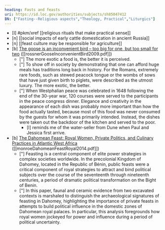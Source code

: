 ```yaml
---
heading: Fasts and feasts
uri: https://id.loc.gov/authorities/subjects/sh85047412
BN: ["Fasting--Religious aspects","Theology, Practical","Liturgics"]
---
```


- [I] #pkm/xref [[religious rituals that make practical sense]]
- [n] [[social impacts of early cattle domestication in ancient Russia]]
- [n] [[feast culture may be responsible for agriculture]]
- [b] [The goose is an inconvenient bird – too big for one, but too small for two](https://doi.org/10.1111/j.1467-789X.2008.00530.x) ([[rossnerGooseInconvenientBird2009.pdf]])
	- ["] The more exotic a food is, the better it is perceived.
	- ["] To show off in society by demonstrating that one can afford huge meals has traditions long back in history. For the Romans, extremely rare foods, such as stewed peacock tongue or the wombs of sows that have just given birth to piglets, were described as the utmost luxury. The more exotic, the better.
	- ["] When Westphalian peace was celebrated in 1648 following the end of the 30-year war, 120 courses were served to the participants in the peace congress dinner. Elegance and creativity in the appearance of each dish was probably more important than how the food actually tasted, because most of this food was never consumed by the guests for whom it was primarily intended. Instead, the dishes were taken out the backdoor of the kitchen and served to the poor.
		- [I] reminds me of the water-seller from Dune when Paul and Jessica first arrive. 
- [b] [The Dahomean Feast: Royal Women, Private Politics, and Culinary Practices in Atlantic West Africa](https://link.springer.com/article/10.1007/s10437-014-9156-5) ([[monroeDahomeanFeastRoyal2014.pdf]]) 
	- ["] Feasting is a central component of elite power strategies in complex societies worldwide. In the precolonial Kingdom of Dahomey, located in the Republic of Bénin, public feasts were a critical component of royal strategies to attract and bind political subjects over the course of the seventeenth through nineteenth centuries, a period of dramatic political transformation on the Bight of Benin. 
	- ["] In this paper, faunal and ceramic evidence from two excavated contexts is marshaled to distinguish the archaeological signatures of feasting in Dahomey, highlighting the importance of private feasts in attempts to build political influence in the domestic zones of Dahomean royal palaces. In particular, this analysis foregrounds how royal women jockeyed for power and influence during a period of political uncertainty.